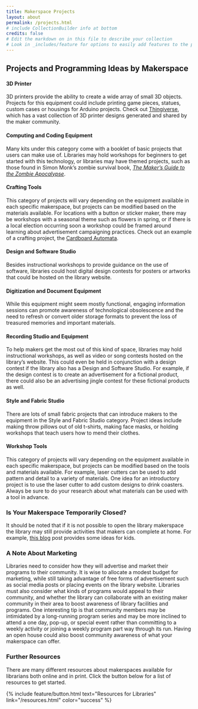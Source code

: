 ```yaml
---
title: Makerspace Projects
layout: about
permalink: /projects.html
# include CollectionBuilder info at bottom
credits: false
# Edit the markdown on in this file to describe your collection
# Look in _includes/feature for options to easily add features to the page
---
```


## Projects and Programming Ideas by Makerspace
#### 3D Printer
3D printers provide the ability to create a wide array of small 3D objects. Projects for this equipment could include printing game pieces, statues, custom cases or housings for Arduino projects. Check out [Thingiverse](https://www.thingiverse.com/), which has a vast collection of 3D printer designs generated and shared by the maker community.

#### Computing and Coding Equipment 
Many kits under this category come with a booklet of basic projects that users can make use of. Libraries may hold workshops for beginners to get started with this technology, or libraries may have themed projects, such as those found in Simon Monk’s zombie survival book, _[The Maker’s Guide to the Zombie Apocalypse](/resources.html#resourcesforlibraries)_.

#### Crafting Tools
This category of projects will vary depending on the equipment available in each specific makerspace, but projects can be modified based on the materials available. For locations with a button or sticker maker, there may be workshops with a seasonal theme such as flowers in spring, or if there is a local election occurring soon a workshop could be framed around learning about advertisement campaigning practices. Check out an example of a crafting project, the [Cardboard Automata](https://exploratorium.edu/pie/downloads/Cardboard_Automata.pdf). 

#### Design and Software Studio 
Besides instructional workshops to provide guidance on the use of software, libraries could host digital design contests for posters or artworks that could be hosted on the library website. 

#### Digitization and Document Equipment 
While this equipment might seem mostly functional, engaging information sessions can promote awareness of technological obsolescence and the need to refresh or convert older storage formats to prevent the loss of treasured memories and important materials.

#### Recording Studio and Equipment 
To help makers get the most out of this kind of space, libraries may hold instructional workshops, as well as video or song contests hosted on the library’s website. This could even be held in conjunction with a design contest if the library also has a Design and Software Studio. For example, if the design contest is to create an advertisement for a fictional product, there could also be an advertising jingle contest for these fictional products as well.

#### Style and Fabric Studio 
There are lots of small fabric projects that can introduce makers to the equipment in the Style and Fabric Studio category. Project ideas include making throw pillows out of old t-shirts, making face masks, or holding workshops that teach users how to mend their clothes. 

#### Workshop Tools
This category of projects will vary depending on the equipment available in each specific makerspace, but projects can be modified based on the tools and materials available. For example, laser cutters can be used to add pattern and detail to a variety of materials. One idea for an introductory project is to use the laser cutter to add custom designs to drink coasters. Always be sure to do your research about what materials can be used with a tool in advance.

### Is Your Makerspace Temporarily Closed?
It should be noted that if it is not possible to open the library makerspace the library may still provide activities that makers can complete at home. For example, [this blog](https://ideas.demco.com/blog/6-maker-activities-keep-kids-learning-at-home/) post provides some ideas for kids.

### A Note About Marketing
Libraries need to consider how they will advertise and market their programs to their community. It is wise to allocate a modest budget for marketing, while still taking advantage of free forms of advertisement such as social media posts or placing events on the library website. Libraries must also consider what kinds of programs would appeal to their community, and whether the library can collaborate with an existing maker community in their area to boost awareness of library facilities and programs. One interesting tip is that community members may be intimidated by a long-running program series and may be more inclined to attend a one day, pop-up, or special event rather than committing to a weekly activity or joining a weekly program part way through its run. Having an open house could also boost community awareness of what your makerspace can offer.

### Further Resources
There are many different resources about makerspaces available for librarians both online and in print. Click the button below for a list of resources to get started.

{% include feature/button.html text="Resources for Libraries" link="/resources.html" color="success" %}

